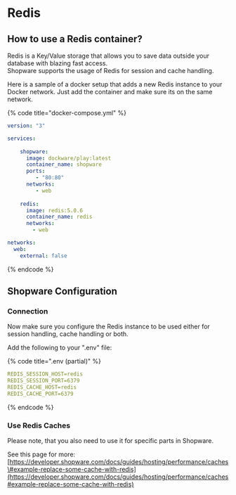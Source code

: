 # Redis

## **How to use a Redis container?**

Redis is a Key/Value storage that allows you to save data outside your database with blazing fast access.  
Shopware supports the usage of Redis for session and cache handling.  
  
Here is a sample of a docker setup that adds a new Redis instance to your Docker network. Just add the container and make sure its on the same network.

{% code title="docker-compose.yml" %}
```yaml
version: "3"

services:
        
    shopware:
      image: dockware/play:latest
      container_name: shopware
      ports:
         - "80:80"
      networks:
         - web
      
    redis:
      image: redis:5.0.6
      container_name: redis
      networks:
        - web

networks:
  web:
    external: false
```
{% endcode %}

## **Shopware Configuration**

### **Connection**

Now make sure you configure the Redis instance to be used either for session handling, cache handling or both. 

Add the following to your ".env" file:

{% code title=".env \(partial\)" %}
```yaml
REDIS_SESSION_HOST=redis
REDIS_SESSION_PORT=6379
REDIS_CACHE_HOST=redis
REDIS_CACHE_PORT=6379
```
{% endcode %}

### Use Redis Caches

Please note, that you also need to use it for specific parts in Shopware.

See this page for more: [https://developer.shopware.com/docs/guides/hosting/performance/caches\#example-replace-some-cache-with-redis](https://developer.shopware.com/docs/guides/hosting/performance/caches#example-replace-some-cache-with-redis)



